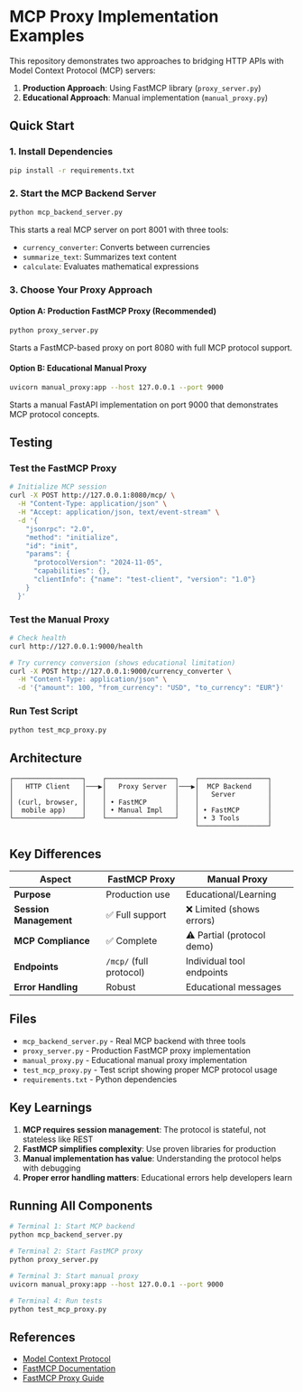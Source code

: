 # MCP Proxy Implementation Examples

This repository demonstrates two approaches to bridging HTTP APIs with Model Context Protocol (MCP) servers:

1. **Production Approach**: Using FastMCP library (`proxy_server.py`)
2. **Educational Approach**: Manual implementation (`manual_proxy.py`)

## Quick Start

### 1. Install Dependencies

```bash
pip install -r requirements.txt
```

### 2. Start the MCP Backend Server

```bash
python mcp_backend_server.py
```

This starts a real MCP server on port 8001 with three tools:
- `currency_converter`: Converts between currencies
- `summarize_text`: Summarizes text content  
- `calculate`: Evaluates mathematical expressions

### 3. Choose Your Proxy Approach

#### Option A: Production FastMCP Proxy (Recommended)

```bash
python proxy_server.py
```

Starts a FastMCP-based proxy on port 8080 with full MCP protocol support.

#### Option B: Educational Manual Proxy

```bash
uvicorn manual_proxy:app --host 127.0.0.1 --port 9000
```

Starts a manual FastAPI implementation on port 9000 that demonstrates MCP protocol concepts.

## Testing

### Test the FastMCP Proxy

```bash
# Initialize MCP session
curl -X POST http://127.0.0.1:8080/mcp/ \
  -H "Content-Type: application/json" \
  -H "Accept: application/json, text/event-stream" \
  -d '{
    "jsonrpc": "2.0",
    "method": "initialize", 
    "id": "init",
    "params": {
      "protocolVersion": "2024-11-05",
      "capabilities": {},
      "clientInfo": {"name": "test-client", "version": "1.0"}
    }
  }'
```

### Test the Manual Proxy

```bash
# Check health
curl http://127.0.0.1:9000/health

# Try currency conversion (shows educational limitation)
curl -X POST http://127.0.0.1:9000/currency_converter \
  -H "Content-Type: application/json" \
  -d '{"amount": 100, "from_currency": "USD", "to_currency": "EUR"}'
```

### Run Test Script

```bash
python test_mcp_proxy.py
```

## Architecture

```
┌─────────────────┐    ┌─────────────────┐    ┌─────────────────┐
│   HTTP Client   │───▶│   Proxy Server  │───▶│  MCP Backend    │
│                 │    │                 │    │   Server        │
│ (curl, browser, │    │ • FastMCP       │    │                 │
│  mobile app)    │    │ • Manual Impl   │    │ • FastMCP       │
└─────────────────┘    └─────────────────┘    │ • 3 Tools       │
                                              └─────────────────┘
```

## Key Differences

| Aspect | FastMCP Proxy | Manual Proxy |
|--------|---------------|--------------|
| **Purpose** | Production use | Educational/Learning |
| **Session Management** | ✅ Full support | ❌ Limited (shows errors) |
| **MCP Compliance** | ✅ Complete | ⚠️ Partial (protocol demo) |
| **Endpoints** | `/mcp/` (full protocol) | Individual tool endpoints |
| **Error Handling** | Robust | Educational messages |

## Files

- `mcp_backend_server.py` - Real MCP backend with three tools
- `proxy_server.py` - Production FastMCP proxy implementation  
- `manual_proxy.py` - Educational manual proxy implementation
- `test_mcp_proxy.py` - Test script showing proper MCP protocol usage
- `requirements.txt` - Python dependencies

## Key Learnings

1. **MCP requires session management**: The protocol is stateful, not stateless like REST
2. **FastMCP simplifies complexity**: Use proven libraries for production  
3. **Manual implementation has value**: Understanding the protocol helps with debugging
4. **Proper error handling matters**: Educational errors help developers learn

## Running All Components

```bash
# Terminal 1: Start MCP backend
python mcp_backend_server.py

# Terminal 2: Start FastMCP proxy
python proxy_server.py  

# Terminal 3: Start manual proxy
uvicorn manual_proxy:app --host 127.0.0.1 --port 9000

# Terminal 4: Run tests
python test_mcp_proxy.py
```

## References

- [Model Context Protocol](https://modelcontextprotocol.io/)
- [FastMCP Documentation](https://gofastmcp.com/)
- [FastMCP Proxy Guide](https://gofastmcp.com/servers/proxy)
